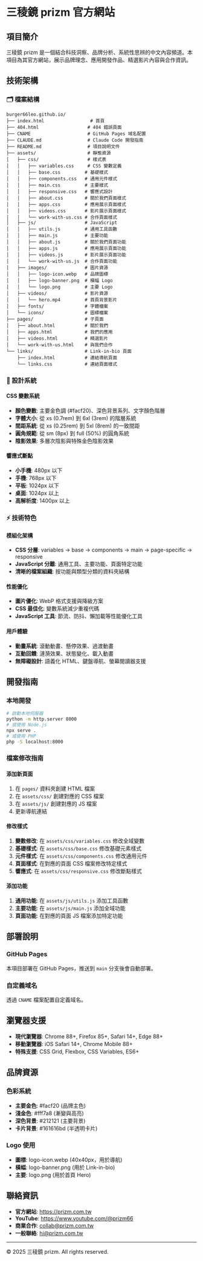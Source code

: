 # 三稜鏡 prizm 官方網站

## 項目簡介

三稜鏡 prizm 是一個結合科技洞察、品牌分析、系統性思辨的中文內容頻道。本項目為其官方網站，展示品牌理念、應用開發作品、精選影片內容與合作資訊。

## 技術架構

### 🗂️ 檔案結構

```
burger66leo.github.io/
├── index.html                 # 首頁
├── 404.html                  # 404 錯誤頁面
├── CNAME                     # GitHub Pages 域名配置
├── CLAUDE.md                 # Claude Code 開發指南
├── README.md                 # 項目說明文件
├── assets/                   # 靜態資源
│   ├── css/                  # 樣式表
│   │   ├── variables.css     # CSS 變數定義
│   │   ├── base.css         # 基礎樣式
│   │   ├── components.css   # 通用元件樣式
│   │   ├── main.css         # 主要樣式
│   │   ├── responsive.css   # 響應式設計
│   │   ├── about.css        # 關於我們頁面樣式
│   │   ├── apps.css         # 應用展示頁面樣式
│   │   ├── videos.css       # 影片展示頁面樣式
│   │   └── work-with-us.css # 合作頁面樣式
│   ├── js/                  # JavaScript
│   │   ├── utils.js         # 通用工具函數
│   │   ├── main.js          # 主要功能
│   │   ├── about.js         # 關於我們頁面功能
│   │   ├── apps.js          # 應用展示頁面功能
│   │   ├── videos.js        # 影片展示頁面功能
│   │   └── work-with-us.js  # 合作頁面功能
│   ├── images/              # 圖片資源
│   │   ├── logo-icon.webp   # 品牌圖標
│   │   ├── logo-banner.png  # 橫幅 Logo
│   │   └── logo.png         # 主要 Logo
│   ├── videos/              # 影片資源
│   │   └── hero.mp4         # 首頁背景影片
│   ├── fonts/               # 字體檔案
│   └── icons/               # 圖標檔案
├── pages/                   # 子頁面
│   ├── about.html           # 關於我們
│   ├── apps.html            # 我們的應用
│   ├── videos.html          # 精選影片
│   └── work-with-us.html    # 與我們合作
└── links/                   # Link-in-bio 頁面
    ├── index.html           # 連結導航頁面
    └── links.css            # 連結頁面樣式
```

### 🎨 設計系統

#### CSS 變數系統
- **顏色變數**: 主要金色調 (#facf20)、深色背景系列、文字顏色階層
- **字體大小**: 從 xs (0.7rem) 到 6xl (3rem) 的階層系統
- **間距系統**: 從 xs (0.25rem) 到 5xl (8rem) 的一致間距
- **圓角規範**: 從 sm (8px) 到 full (50%) 的圓角系統
- **陰影效果**: 多層次陰影與特殊金色陰影效果

#### 響應式斷點
- **小手機**: 480px 以下
- **手機**: 768px 以下  
- **平板**: 1024px 以下
- **桌面**: 1024px 以上
- **高解析度**: 1400px 以上

### ⚡ 技術特色

#### 模組化架構
- **CSS 分層**: variables → base → components → main → page-specific → responsive
- **JavaScript 分離**: 通用工具、主要功能、頁面特定功能
- **清晰的檔案組織**: 按功能與類型分類的資料夾結構

#### 性能優化
- **圖片優化**: WebP 格式支援與降級方案
- **CSS 最佳化**: 變數系統減少重複代碼
- **JavaScript 工具**: 節流、防抖、懶加載等性能優化工具

#### 用戶體驗
- **動畫系統**: 滾動動畫、懸停效果、過渡動畫
- **互動回饋**: 漣漪效果、狀態變化、載入動畫
- **無障礙設計**: 語義化 HTML、鍵盤導航、螢幕閱讀器支援

## 開發指南

### 本地開發

```bash
# 啟動本地伺服器
python -m http.server 8000
# 或使用 Node.js
npx serve .
# 或使用 PHP
php -S localhost:8000
```

### 檔案修改指南

#### 添加新頁面
1. 在 `pages/` 資料夾創建 HTML 檔案
2. 在 `assets/css/` 創建對應的 CSS 檔案
3. 在 `assets/js/` 創建對應的 JS 檔案
4. 更新導航連結

#### 修改樣式
1. **變數修改**: 在 `assets/css/variables.css` 修改全域變數
2. **基礎樣式**: 在 `assets/css/base.css` 修改基礎元素樣式
3. **元件樣式**: 在 `assets/css/components.css` 修改通用元件
4. **頁面樣式**: 在對應的頁面 CSS 檔案修改特定樣式
5. **響應式**: 在 `assets/css/responsive.css` 修改斷點樣式

#### 添加功能
1. **通用功能**: 在 `assets/js/utils.js` 添加工具函數
2. **主要功能**: 在 `assets/js/main.js` 添加全域功能
3. **頁面功能**: 在對應的頁面 JS 檔案添加特定功能

## 部署說明

### GitHub Pages
本項目部署在 GitHub Pages，推送到 `main` 分支後會自動部署。

### 自定義域名
透過 `CNAME` 檔案配置自定義域名。

## 瀏覽器支援

- **現代瀏覽器**: Chrome 88+, Firefox 85+, Safari 14+, Edge 88+
- **移動瀏覽器**: iOS Safari 14+, Chrome Mobile 88+
- **特殊支援**: CSS Grid, Flexbox, CSS Variables, ES6+

## 品牌資源

### 色彩系統
- **主要金色**: #facf20 (品牌主色)
- **淺金色**: #fff7a8 (漸變與高亮)
- **深色背景**: #212121 (主要背景)
- **卡片背景**: #161616bd (半透明卡片)

### Logo 使用
- **圖標**: logo-icon.webp (40x40px，用於導航)
- **橫幅**: logo-banner.png (用於 Link-in-bio)
- **主要**: logo.png (用於首頁 Hero)

## 聯絡資訊

- **官方網站**: https://prizm.com.tw
- **YouTube**: https://www.youtube.com/@prizm66
- **商業合作**: collab@prizm.com.tw
- **一般聯絡**: hi@prizm.com.tw

---

© 2025 三稜鏡 prizm. All rights reserved.